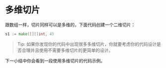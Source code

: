 # **多维切片**

跟数组一样，切片同样可以是多维的，下面代码创建一个二维切片：

```go
s1 := make([][]int, 4)
```

>Tip: 如果你发现你的代码中出现很多多维切片，你就要考虑你的代码设计是否合理并且使用不需要多维切片的更简单的设计。

下一小结中你会看到一段使用多维切片的代码示例。
